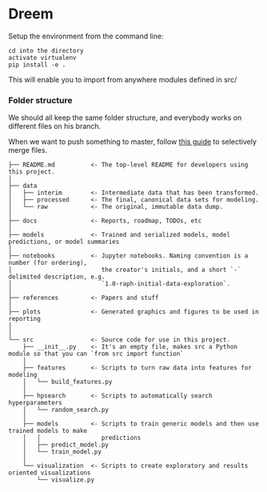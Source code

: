 # Dreem

Setup the environment from the command line:

	cd into the directory
	activate virtualenv
	pip install -e .

This will enable you to import from anywhere modules defined in src/

### Folder structure

We should all keep the same folder structure, and everybody works on different files on his branch.

When we want to push something to master, follow [this guide](https://jasonrudolph.com/blog/2009/02/25/git-tip-how-to-merge-specific-files-from-another-branch/) to selectively merge files.


```
├── README.md          <- The top-level README for developers using this project.
│   
├── data
│   ├── interim        <- Intermediate data that has been transformed.
│   ├── processed      <- The final, canonical data sets for modeling.
│   └── raw            <- The original, immutable data dump.
│
├── docs               <- Reports, roadmap, TODOs, etc
│
├── models             <- Trained and serialized models, model predictions, or model summaries
│
├── notebooks          <- Jupyter notebooks. Naming convention is a number (for ordering),
│                         the creator's initials, and a short `-` delimited description, e.g.
│                         `1.0-raph-initial-data-exploration`.
│
├── references         <- Papers and stuff
│
├── plots              <- Generated graphics and figures to be used in reporting
│
│
└── src                <- Source code for use in this project.
    ├── __init__.py    <- It's an empty file, makes src a Python module so that you can `from src import function`
    │
    ├── features       <- Scripts to turn raw data into features for modeling
    │   └── build_features.py
    │
    ├── hpsearch       <- Scripts to automatically search hyperparameters
    │   └── random_search.py
    │   
    ├── models         <- Scripts to train generic models and then use trained models to make
    │   │                 predictions
    │   ├── predict_model.py
    │   └── train_model.py
    │
    └── visualization  <- Scripts to create exploratory and results oriented visualizations
        └── visualize.py
```
